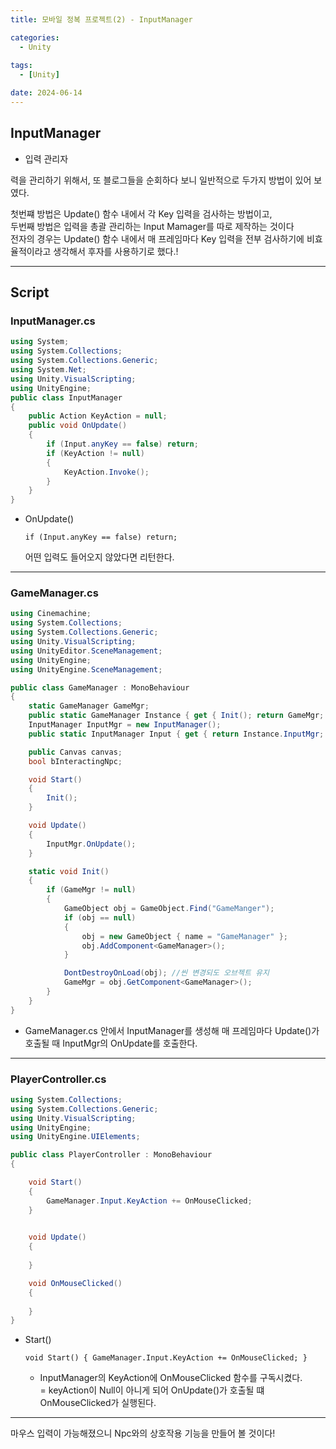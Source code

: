 ```yaml
---
title: 모바일 정복 프로젝트(2) - InputManager

categories:
  - Unity
 
tags:
  - [Unity]

date: 2024-06-14
---
```


## InputManager
- 입력 관리자

력을 관리하기 위해서, 또 블로그들을 순회하다 보니 일반적으로 두가지 방법이 있어 보였다.

첫번쨰 방법은 Update() 함수 내에서 각 Key 입력을 검사하는 방법이고, <br>
두번째 방법은 입력을 총괄 관리하는 Input Mamager를 따로 제작하는 것이다 <br> 
전자의 경우는 Update() 함수 내에서 매 프레임마다 Key 입력을 전부
검사하기에 비효율적이라고 생각해서 후자를 사용하기로 했다.!

---
## Script

### InputManager.cs
``` C#
using System;
using System.Collections;
using System.Collections.Generic;
using System.Net;
using Unity.VisualScripting;
using UnityEngine;
public class InputManager 
{
    public Action KeyAction = null;
    public void OnUpdate()
    {
        if (Input.anyKey == false) return;
        if (KeyAction != null)
        {
            KeyAction.Invoke();
        }
    }
}

```
- OnUpdate()

     `if (Input.anyKey == false) return;`

    어떤 입력도 들어오지 않았다면 리턴한다.


---
### GameManager.cs
```C#
using Cinemachine;
using System.Collections;
using System.Collections.Generic;
using Unity.VisualScripting;
using UnityEditor.SceneManagement;
using UnityEngine;
using UnityEngine.SceneManagement;

public class GameManager : MonoBehaviour
{
    static GameManager GameMgr;
    public static GameManager Instance { get { Init(); return GameMgr; } }
    InputManager InputMgr = new InputManager();
    public static InputManager Input { get { return Instance.InputMgr; } }

    public Canvas canvas;
    bool bInteractingNpc;

    void Start()
    {
        Init();
    }

    void Update()
    {
        InputMgr.OnUpdate();
    }

    static void Init()
    {
        if (GameMgr != null)
        {
            GameObject obj = GameObject.Find("GameManger");
            if (obj == null)
            {
                obj = new GameObject { name = "GameManager" };
                obj.AddComponent<GameManager>();
            }

            DontDestroyOnLoad(obj); //씬 변경되도 오브젝트 유지
            GameMgr = obj.GetComponent<GameManager>();
        }
    }
}

```

- GameManager.cs 안에서 InputManager를 생성해 매 프레임마다 Update()가 호출될 때 InputMgr의 OnUpdate를 호출한다.

---
### PlayerController.cs

```C#
using System.Collections;
using System.Collections.Generic;
using Unity.VisualScripting;
using UnityEngine;
using UnityEngine.UIElements;

public class PlayerController : MonoBehaviour
{

    void Start()
    {
        GameManager.Input.KeyAction += OnMouseClicked;
    }

 
    void Update()
    {
        
    }

    void OnMouseClicked()
    {
        
    }
}

```

- Start()

    `void Start()
    {
        GameManager.Input.KeyAction += OnMouseClicked;
    }
    `
    - InputManager의 KeyAction에 OnMouseClicked 함수를 구독시켰다. <br>
    = keyAction이 Null이 아니게 되어 OnUpdate()가 호출될 떄 OnMouseClicked가 실행된다.

---

마우스 입력이 가능해졌으니 Npc와의 상호작용 기능을 만들어 볼 것이다!
